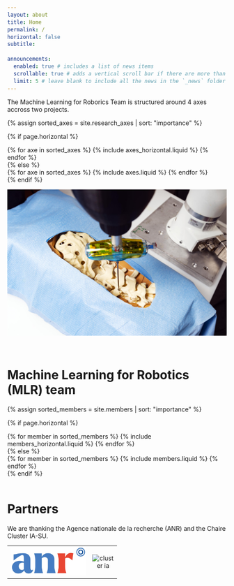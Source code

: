 ```yaml
---
layout: about
title: Home
permalink: /
horizontal: false
subtitle:

announcements:
  enabled: true # includes a list of news items
  scrollable: true # adds a vertical scroll bar if there are more than 3 news items
  limit: 5 # leave blank to include all the news in the `_news` folder
---
```


The Machine Learning for Roborics Team is structured around 4 axes accross two projects.

{% assign sorted_axes = site.research_axes | sort: "importance" %}

  <!-- Generate cards for each axe -->

{% if page.horizontal %}

  <div class="container">
    <div class="row row-cols-1 row-cols-md-2">
    {% for axe in sorted_axes %}
      {% include axes_horizontal.liquid %}
    {% endfor %}
    </div>
  </div>
  {% else %}
  <div class="row row-cols-1 row-cols-md-3">
    {% for axe in sorted_axes %}
      {% include axes.liquid %}
    {% endfor %}
  </div>
  {% endif %}
</div>

<br>

<p align="center">
  <img style="text-align: center; max-width: 100%; height: auto;" src="assets/img/CNRS_20200021_0014.jpg" alt="RODEO intro img"/>
</p>

<br>

# Machine Learning for Robotics (MLR) team

<div class="members">

<!-- Display members without categories -->

{% assign sorted_members = site.members | sort: "importance" %}

  <!-- Generate cards for each member -->

{% if page.horizontal %}

  <div class="container">
    <div class="row row-cols-1 row-cols-md-2">
    {% for member in sorted_members %}
      {% include members_horizontal.liquid %}
    {% endfor %}
    </div>
  </div>
  {% else %}
  <div class="row row-cols-1 row-cols-md-3">
    {% for member in sorted_members %}
      {% include members.liquid %}
    {% endfor %}
  </div>
  {% endif %}
</div>

<br>

# Partners

We are thanking the Agence nationale de la recherche (ANR) and the Chaire Cluster IA-SU.

<table align="center" style="width: 50%;">
  <tr>
    <td style="text-align: center;">
      <img src="assets/img/ANR-logo-2021-sigle.jpg" alt="ANR" style="max-width: 100%; height: auto;">
    </td>
    <td style="text-align: center;">
      <img src="" alt="cluster ia" style="max-width: 100%; height: auto;">
    </td>
  </tr>
</table>

<br>
